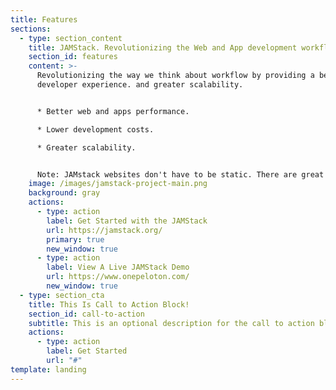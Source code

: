 ```yaml
---
title: Features
sections:
  - type: section_content
    title: JAMStack. Revolutionizing the Web and App development workflow.
    section_id: features
    content: >-
      Revolutionizing the way we think about workflow by providing a better
      developer experience. and greater scalability.


      * Better web and apps performance.

      * Lower development costs.

      * Greater scalability.


      Note: JAMstack websites don't have to be static. There are great services available to help bring some dynamic data to your product.
    image: /images/jamstack-project-main.png
    background: gray
    actions:
      - type: action
        label: Get Started with the JAMStack
        url: https://jamstack.org/
        primary: true
        new_window: true
      - type: action
        label: View A Live JAMStack Demo
        url: https://www.onepeloton.com/
        new_window: true
  - type: section_cta
    title: This Is Call to Action Block!
    section_id: call-to-action
    subtitle: This is an optional description for the call to action block.
    actions:
      - type: action
        label: Get Started
        url: "#"
template: landing
---
```

